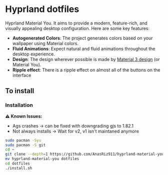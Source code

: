 # Hyprland dotfiles

Hyprland Material You. It aims to provide a modern, feature-rich, and visually appealing desktop configuration.
Here are some key features:

- **Autogenerated Colors**: The project generates colors based on your wallpaper using Material colors.
- **Fluid Animations**: Expect natural and fluid animations throughout the desktop experience.
- **Design**: The design wherever possible is made by [Material 3 design](https://m3.material.io/) (or Material You).
- **Ripple effect**: There is a ripple effect on almost all of the buttons on the interface

## To install

### Installation

**⚠️ Known Issues:** 
- Ags crashes -> can be fixed with downgrading gjs to 1.82.1
- Not always installs -> Wait for v2, v1 isn't maintaned anymore

```sh
sudo pacman -Syu
sudo pacman -S git
cd ~
git clone --depth=1 https://github.com/AnasRiz911/hyprland-material-you.git
mv hyprland-material-you dotfiles
cd dotfiles
./install.sh
```
